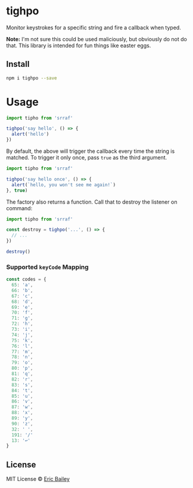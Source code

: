 # tighpo
Monitor keystrokes for a specific string and fire a callback when typed.

**Note:** I'm not sure this could be used maliciously, but obviously do not do
that. This library is intended for fun things like easter eggs.

## Install 
```bash
npm i tighpo --save
```

# Usage
```javascript
import tipho from 'srraf'

tighpo('say hello', () => {
  alert('hello')
})
```

By default, the above will trigger the callback every time the string is
matched. To trigger it only once, pass `true` as the third argument.

```javascript
import tipho from 'srraf'

tighpo('say hello once', () => {
  alert(`hello, you won't see me again!`)
}, true)
```

The factory also returns a function. Call that to destroy the listener on
command:
```javascript
import tipho from 'srraf'

const destroy = tighpo('...', () => {
  // ...
})

destroy()
```

### Supported `keyCode` Mapping
```javascript
const codes = {
  65: 'a',
  66: 'b', 
  67: 'c',
  68: 'd',
  69: 'e',
  70: 'f',
  71: 'g',
  72: 'h',
  73: 'i',
  74: 'j',
  75: 'k',
  76: 'l',
  77: 'm',
  78: 'n',
  79: 'o',
  80: 'p',
  81: 'q',
  82: 'r',
  83: 's',
  84: 't',
  85: 'u',
  86: 'v',
  87: 'w',
  88: 'x',
  89: 'y',
  90: 'z',
  32: ' ',
  191: '/'
  13: '↩'
}
```

## License
MIT License © [Eric Bailey](https://estrattonbailey.com)

